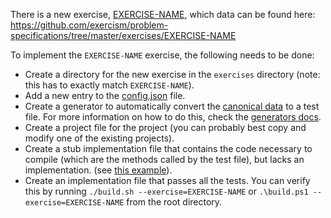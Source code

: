 There is a new exercise, [EXERCISE-NAME](https://github.com/exercism/problem-specifications/blob/master/exercises/EXERCISE-NAME/description.md), which data can be found here: https://github.com/exercism/problem-specifications/tree/master/exercises/EXERCISE-NAME

To implement the `EXERCISE-NAME` exercise, the following needs to be done:

* Create a directory for the new exercise in the `exercises` directory (note: this has to exactly match `EXERCISE-NAME`).
* Add a new entry to the [config.json](https://github.com/exercism/csharp/blob/master/config.json) file.
* Create a generator to automatically convert the [canonical data](https://github.com/exercism/problem-specifications/blob/master/exercises/EXERCISE-NAME/canonical-data.json) to a test file. For more information on how to do this, check the [generators docs](https://github.com/exercism/csharp/blob/master/docs/GENERATORS.md).
* Create a project file for the project (you can probably best copy and modify one of the existing projects).
* Create a stub implementation file that contains the code necessary to compile (which are the methods called by the test file), but lacks an implementation. (see [this example](https://github.com/exercism/csharp/blob/master/exercises/two-fer/TwoFer.cs)).
* Create an implementation file that passes all the tests. You can verify this by running `./build.sh --exercise=EXERCISE-NAME` or `.\build.ps1 --exercise=EXERCISE-NAME` from the root directory.
